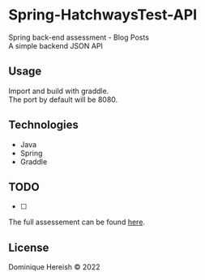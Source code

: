 # Spring-HatchwaysTest-API
Spring back-end assessment - Blog Posts</br>
A simple backend JSON API

## Usage
Import and build with graddle.
</br>The port by default will be 8080.

## Technologies

<ul>
	<li>Java</li>
	<li>Spring</li>
	<li>Graddle</li>
</ul>

## TODO

- [ ] 

The full assessement can be found [here](/documents/assessment.pdf).

## License
Dominique Hereish &copy; 2022